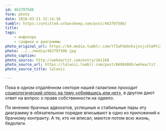```yaml
---
id: 463797586
form: photo
date: 2010-03-21 22:14:18
tumblr: https://untitled.urbansheep.com/post/463797586/
title:
tags:
    - инфопорн
    - графики и диаграммы
photo_original_url: https://64.media.tumblr.com/Y7IwFUm5nhzjnsjcGlmPYi31o1_500.jpg
photo: ../../media/463797586.jpg
photo_caption:
photo_source: http://weheartit.com/entry/261168
photo_source_url: https://lalanii.tumblr.com/post/66984065/weheartit
photo_source_title: lalanii

---
```


<p>Пока в одном отдалённом секторе нашей галактики проходит <a href="http://ff.im/hNvKW">социологический опрос на тему «обнявшись или нет»</a>, в другом дают ответ на вопрос о праве собственности на одеяло.</p>

<p>По мнению брачных адвокатов, успешные и стабильные пары эту диаграмму в обязательном порядке вписывают в одно из приложений к брачному контракту. А те, кто не вписал, маются потом всю жизнь, бедолаги.</p>

